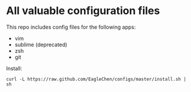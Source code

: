 All valuable configuration files
================================

This repo includes config files for the following apps:

* vim
* sublime (deprecated)
* zsh
* git

Install:

    curl -L https://raw.github.com/EagleChen/configs/master/install.sh | sh

